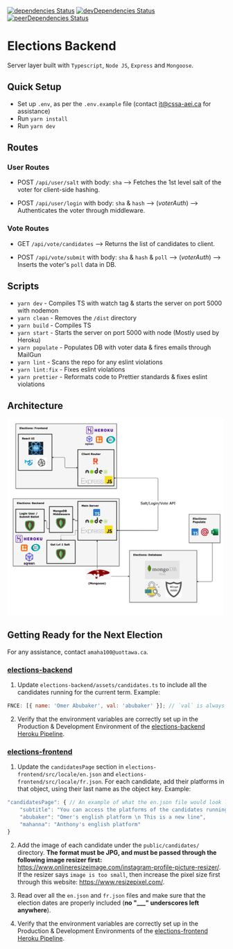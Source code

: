 [![dependencies Status](https://status.david-dm.org/gh/cssa-aei/elections-backend.svg)](https://david-dm.org/cssa-aei/elections-backend)
[![devDependencies Status](https://status.david-dm.org/gh/cssa-aei/elections-backend.svg?type=dev)](https://david-dm.org/cssa-aei/elections-backend?type=dev)
[![peerDependencies Status](https://status.david-dm.org/gh/cssa-aei/elections-backend.svg?type=peer)](https://david-dm.org/cssa-aei/elections-backend?type=peer)

# Elections Backend

Server layer built with `Typescript`, `Node JS`, `Express` and `Mongoose`.

## Quick Setup

- Set up `.env`, as per the `.env.example` file (contact it@cssa-aei.ca for assistance)
- Run `yarn install`
- Run `yarn dev`

## Routes

### User Routes

- POST `/api/user/salt` with body: `sha` --> Fetches the 1st level salt of the voter for client-side hashing.

- POST `/api/user/login` with body: `sha` & `hash` --> (_voterAuth_) --> Authenticates the voter through middleware.

### Vote Routes

- GET `/api/vote/candidates` --> Returns the list of candidates to client.

- POST `/api/vote/submit` with body: `sha` & `hash` & `poll` --> (_voterAuth_) --> Inserts the voter's `poll` data in DB.

## Scripts

- `yarn dev` - Compiles TS with watch tag & starts the server on port 5000 with nodemon
- `yarn clean` - Removes the `/dist` directory
- `yarn build` - Compiles TS
- `yarn start` - Starts the server on port 5000 with node (Mostly used by Heroku)
- `yarn populate` - Populates DB with voter data & fires emails through MailGun
- `yarn lint` - Scans the repo for any eslint violations
- `yarn lint:fix` - Fixes eslint violations
- `yarn prettier` - Reformats code to Prettier standards & fixes eslint violations

## Architecture

<img src="./assets/stack.png"  width="500"/>

## Getting Ready for the Next Election

For any assistance, contact `amaha100@uottawa.ca`.

### [elections-backend](https://github.com/CSSA-AEI/elections-backend)

1.  Update `elections-backend/assets/candidates.ts` to include all the candidates running for the current term. Example:

```javascript
FNCE: [{ name: 'Omer Abubaker', val: 'abubaker' }]; // `val` is always the candidate's last name
```

2. Verify that the environment variables are correctly set up in the Production & Development Environment of the [elections-backend Heroku Pipeline](https://dashboard.heroku.com/pipelines/6212bfb6-1301-4304-9a8d-76dba1c4de6f).

### [elections-frontend](https://github.com/CSSA-AEI/elections-frontend)

1. Update the `candidatesPage` section in `elections-frontend/src/locale/en.json` and `elections-frontend/src/locale/fr.json`. For each candidate, add their platforms in that object, using their last name as the object key. Example:

```javascript
"candidatesPage": { // An example of what the en.json file would look like
    "subtitle": "You can access the platforms of the candidates running for the CSSA 20__-20__ term below.",
    "abubaker": "Omer's english platform \n This is a new line",
    "mahanna": "Anthony's english platform"
}
```

2. Add the image of each candidate under the `public/candidates/` directory. **The format must be JPG, and must be passed through the following image resizer first:** https://www.onlineresizeimage.com/instagram-profile-picture-resizer/. If the resizer says `image is too small`, then increase the pixel size first through this website: https://www.resizepixel.com/.

3. Read over all the `en.json` and `fr.json` files and make sure that the election dates are properly included (**no "\_\_\_" underscores left anywhere**).

4. Verify that the environment variables are correctly set up in the Production & Development Environments of the [elections-frontend Heroku Pipeline](https://dashboard.heroku.com/pipelines/6a561515-c587-4924-a53d-c787f75db2ce).

